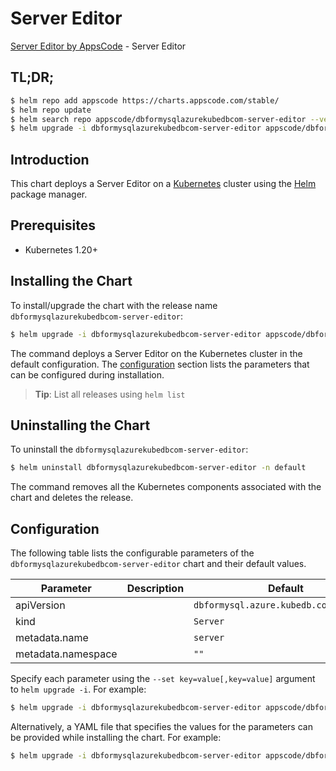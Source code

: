 # Server Editor

[Server Editor by AppsCode](https://appscode.com) - Server Editor

## TL;DR;

```bash
$ helm repo add appscode https://charts.appscode.com/stable/
$ helm repo update
$ helm search repo appscode/dbformysqlazurekubedbcom-server-editor --version=v0.22.0
$ helm upgrade -i dbformysqlazurekubedbcom-server-editor appscode/dbformysqlazurekubedbcom-server-editor -n default --create-namespace --version=v0.22.0
```

## Introduction

This chart deploys a Server Editor on a [Kubernetes](http://kubernetes.io) cluster using the [Helm](https://helm.sh) package manager.

## Prerequisites

- Kubernetes 1.20+

## Installing the Chart

To install/upgrade the chart with the release name `dbformysqlazurekubedbcom-server-editor`:

```bash
$ helm upgrade -i dbformysqlazurekubedbcom-server-editor appscode/dbformysqlazurekubedbcom-server-editor -n default --create-namespace --version=v0.22.0
```

The command deploys a Server Editor on the Kubernetes cluster in the default configuration. The [configuration](#configuration) section lists the parameters that can be configured during installation.

> **Tip**: List all releases using `helm list`

## Uninstalling the Chart

To uninstall the `dbformysqlazurekubedbcom-server-editor`:

```bash
$ helm uninstall dbformysqlazurekubedbcom-server-editor -n default
```

The command removes all the Kubernetes components associated with the chart and deletes the release.

## Configuration

The following table lists the configurable parameters of the `dbformysqlazurekubedbcom-server-editor` chart and their default values.

|     Parameter      | Description |                      Default                      |
|--------------------|-------------|---------------------------------------------------|
| apiVersion         |             | <code>dbformysql.azure.kubedb.com/v1alpha1</code> |
| kind               |             | <code>Server</code>                               |
| metadata.name      |             | <code>server</code>                               |
| metadata.namespace |             | <code>""</code>                                   |


Specify each parameter using the `--set key=value[,key=value]` argument to `helm upgrade -i`. For example:

```bash
$ helm upgrade -i dbformysqlazurekubedbcom-server-editor appscode/dbformysqlazurekubedbcom-server-editor -n default --create-namespace --version=v0.22.0 --set apiVersion=dbformysql.azure.kubedb.com/v1alpha1
```

Alternatively, a YAML file that specifies the values for the parameters can be provided while
installing the chart. For example:

```bash
$ helm upgrade -i dbformysqlazurekubedbcom-server-editor appscode/dbformysqlazurekubedbcom-server-editor -n default --create-namespace --version=v0.22.0 --values values.yaml
```
